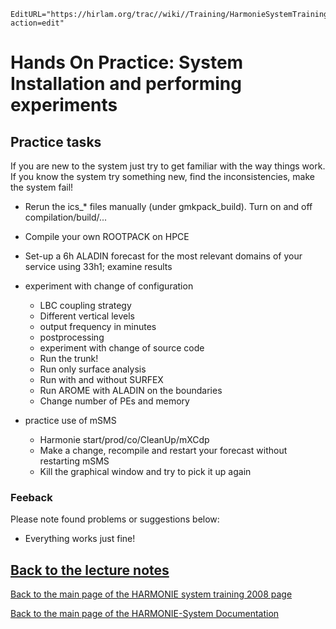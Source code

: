 ```@meta
EditURL="https://hirlam.org/trac//wiki//Training/HarmonieSystemTraining2008/Training/Installation?action=edit"
```

# Hands On Practice: System Installation and performing experiments

## Practice tasks

If you are new to the system just try to get familiar with the way things work. If you know the system try something new, find the inconsistencies, make the system fail!
 
 * Rerun the ics_* files manually (under gmkpack_build). Turn on and off compilation/build/...
 * Compile your own ROOTPACK on HPCE

 * Set-up a 6h ALADIN forecast for the most relevant domains of your service using 33h1; examine results
 * experiment with change of configuration
      * LBC coupling strategy
      * Different vertical levels
      * output frequency in minutes
      * postprocessing
      * experiment with change of source code
      * Run the trunk!
      * Run only surface analysis
      * Run with and without SURFEX
      * Run AROME with ALADIN on the boundaries
      * Change number of PEs and memory

  * practice use of mSMS
      * Harmonie start/prod/co/CleanUp/mXCdp 
      * Make a change, recompile and restart your forecast without restarting mSMS
      * Kill the graphical window and try to pick it up again



### Feeback

Please note found problems or suggestions below:

 * Everything works just fine!


## [Back to the lecture notes](../../../HarmonieSystemTraining2008/Lecture/Installation.md)

[ Back to the main page of the HARMONIE system training 2008 page](https://hirlam.org/trac/wiki/HarmonieSystemTraining2008)

[Back to the main page of the HARMONIE-System Documentation](https://hirlam.org/trac/wiki/HarmonieSystemDocumentation)